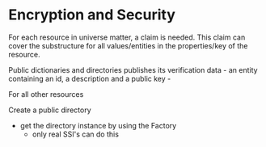 Encryption and Security
=======================

For each resource in universe matter, a claim is needed. This claim can cover the substructure
for all values/entities in the properties/key of the resource.

Public dictionaries and directories publishes its verification data - an entity containing an id, a description and a public key -

For all other resources 

Create a public directory
- get the directory instance by using the Factory
    - only real SSI's can do this
    
